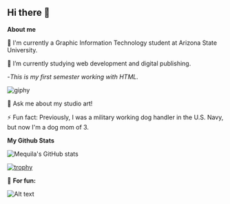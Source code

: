 ## Hi there 👋

<!--
**mmurarikl/mmurarikl** is a ✨ _special_ ✨ repository because its `README.md` (this file) appears on your GitHub profile.-->

**About me**

🔭 I'm currently a Graphic Information Technology student at Arizona State University.

🌱 I’m currently studying web development and digital publishing. 

-*This is my first semester working with HTML.*

![giphy](https://github.com/user-attachments/assets/128b781c-e665-4e9e-89d1-5d80b9000350)

💬 Ask me about my studio art!

⚡ Fun fact: Previously, I was a military working dog handler in the U.S. Navy, but now I'm a dog mom of 3. 

**My Github Stats**

![Mequila's GitHub stats](https://github-readme-stats.vercel.app/api?username=mmurarikl&theme=vision-friendly-dark=true)

[![trophy](https://github-profile-trophy.vercel.app/?username=mmurarikl&theme=onedark)](https://github.com/ryo-ma/github-profile-trophy)

🤭 **For fun:**

![Alt text](https://spotify-recently-played-readme.vercel.app/api?user=radzillah)